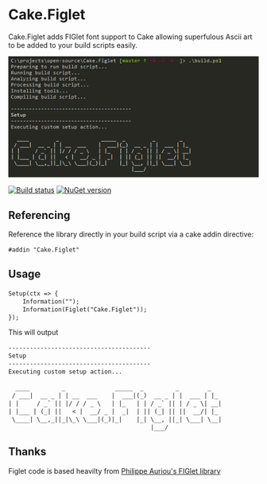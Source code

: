 # Cake.Figlet

Cake.Figlet adds FIGlet font support to Cake allowing superfulous Ascii art to be added
to your build scripts easily.

![screenshot](docs/cake.figlet.PNG)

[![Build status](https://ci.appveyor.com/api/projects/status/3l0xm56cpakmiu2c/branch/master?svg=true)](https://ci.appveyor.com/project/enkafan/cake-figlet/branch/master) [![NuGet version](https://badge.fury.io/nu/cake.figlet.svg)](https://www.nuget.org/packages/cake.figlet)

## Referencing

Reference the library directly in your build script via a cake addin directive:

```
#addin "Cake.Figlet"
```

## Usage

```
Setup(ctx => {
    Information("");
    Information(Figlet("Cake.Figlet"));
});
```

This will output
```
----------------------------------------
Setup
----------------------------------------
Executing custom setup action...

  ____         _              _____  _         _        _
 / ___|  __ _ | | __  ___    |  ___|(_)  __ _ | |  ___ | |_
| |     / _` || |/ / / _ \   | |_   | | / _` || | / _ \| __|
| |___ | (_| ||   < |  __/ _ |  _|  | || (_| || ||  __/| |_
 \____| \__,_||_|\_\ \___|(_)|_|    |_| \__, ||_| \___| \__|
                                        |___/

```

## Thanks

Figlet code is based heavilty from [Philippe Auriou's FIGlet library](https://github.com/auriou/FIGlet)

